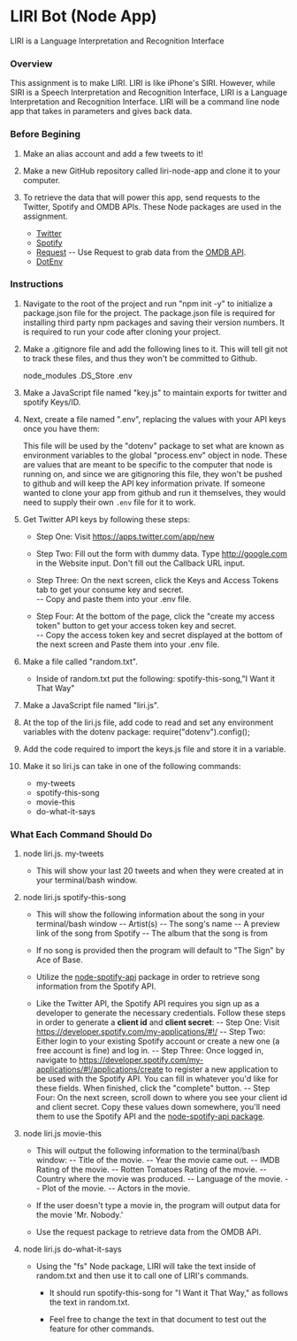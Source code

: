 # LIRI Bot (Node App)
LIRI is a Language Interpretation and Recognition Interface

### Overview

This assignment is to make LIRI. LIRI is like iPhone's SIRI. 
However, while SIRI is a Speech Interpretation and Recognition Interface, LIRI is a Language Interpretation and Recognition Interface. 
LIRI will be a command line node app that takes in parameters and gives back data.

### Before Begining

1. Make an alias account and add a few tweets to it!

2. Make a new GitHub repository called liri-node-app and clone it to your computer.

3. To retrieve the data that will power this app, send requests to the Twitter, Spotify and OMDB APIs. These Node packages are used in the assignment.

   * [Twitter](https://www.npmjs.com/package/twitter) 
   * [Spotify](https://www.npmjs.com/package/node-spotify-api)   
   * [Request](https://www.npmjs.com/package/request) -- Use Request to grab data from the [OMDB API](http://www.omdbapi.com).
   * [DotEnv](https://www.npmjs.com/package/dotenv)
     
### Instructions

1. Navigate to the root of the project and run "npm init -y" to initialize a package.json file for the project. The package.json file is required for installing third party npm packages and saving their version numbers. It is required to run your code after cloning your project.

2. Make a .gitignore file and add the following lines to it. This will tell git not to track these files, and thus they won't be committed to Github.

	node_modules
	.DS_Store
	.env


3. Make a JavaScript file named "key.js" to maintain exports for twitter and spotify Keys/ID.

4. Next, create a file named ".env", replacing the values with your API keys once you have them:

	This file will be used by the "dotenv" package to set what are known as environment variables to the global "process.env" object in node. These are values that are meant to be specific to the computer that node is running on, and since we are gitignoring this file, they won't be pushed to github and will keep the API key information private. If someone wanted to clone your app from github and run it themselves, they would need to supply their own `.env` file for it to work.

5. Get Twitter API keys by following these steps:

   * Step One: Visit <https://apps.twitter.com/app/new>
   
   * Step Two: Fill out the form with dummy data. Type http://google.com in the Website input. Don't fill out the Callback URL input. 
   
   * Step Three: On the next screen, click the Keys and Access Tokens tab to get your consume key and secret.      
     -- Copy and paste them into your .env file.
   
   * Step Four: At the bottom of the page, click the "create my access token" button to get your access token key and secret.     
     -- Copy the access token key and secret displayed at the bottom of the next screen and Paste them into your .env file.

6. Make a file called "random.txt".

   * Inside of random.txt put the following: spotify-this-song,"I Want it That Way"

7. Make a JavaScript file named "liri.js".

8. At the top of the liri.js file, add code to read and set any environment variables with the dotenv package: require("dotenv").config();

9. Add the code required to import the keys.js file and store it in a variable.

10. Make it so liri.js can take in one of the following commands:

    * my-tweets
    * spotify-this-song
    * movie-this
    * do-what-it-says

### What Each Command Should Do

1. node liri.js. my-tweets

   * This will show your last 20 tweets and when they were created at in your terminal/bash window.

2. node liri.js spotify-this-song <song name>

   * This will show the following information about the song in your terminal/bash window
     -- Artist(s)
     -- The song's name
     -- A preview link of the song from Spotify
     -- The album that the song is from

   * If no song is provided then the program will default to "The Sign" by Ace of Base.
   
   * Utilize the [node-spotify-api](https://www.npmjs.com/package/node-spotify-api) package in order to retrieve song information from the Spotify API.
   
   * Like the Twitter API, the Spotify API requires you sign up as a developer to generate the necessary credentials. Follow these steps in order to generate a **client id** and **client secret**:
	   -- Step One: Visit <https://developer.spotify.com/my-applications/#!/>
	   -- Step Two: Either login to your existing Spotify account or create a new one (a free account is fine) and log in.
	   -- Step Three: Once logged in, navigate to <https://developer.spotify.com/my-applications/#!/applications/create> to register a new application to be used with the Spotify API. You can fill in whatever you'd like for these fields. When finished, click the "complete" button.
	   -- Step Four: On the next screen, scroll down to where you see your client id and client secret. Copy these values down somewhere, you'll need them to use the Spotify API and the [node-spotify-api package](https://www.npmjs.com/package/node-spotify-api).

3. node liri.js movie-this <movie name>

   * This will output the following information to the terminal/bash window:
       -- Title of the movie.
       -- Year the movie came out.
       -- IMDB Rating of the movie.
       -- Rotten Tomatoes Rating of the movie.
       -- Country where the movie was produced.
       -- Language of the movie.
       -- Plot of the movie.
       -- Actors in the movie.

   * If the user doesn't type a movie in, the program will output data for the movie 'Mr. Nobody.'
   
   * Use the request package to retrieve data from the OMDB API. 

4. node liri.js do-what-it-says
   
   * Using the "fs" Node package, LIRI will take the text inside of random.txt and then use it to call one of LIRI's commands.
     
     * It should run spotify-this-song for "I Want it That Way," as follows the text in random.txt.
     
     * Feel free to change the text in that document to test out the feature for other commands.


